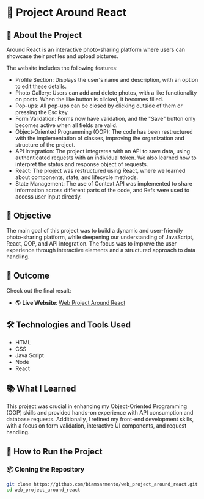 # 📸 Project Around React

## 📖 About the Project

Around React is an interactive photo-sharing platform where users can showcase their profiles and upload pictures.

The website includes the following features:

- Profile Section: Displays the user's name and description, with an option to edit these details.
- Photo Gallery: Users can add and delete photos, with a like functionality on posts. When the like button is clicked, it becomes filled.
- Pop-ups: All pop-ups can be closed by clicking outside of them or pressing the Esc key.
- Form Validation: Forms now have validation, and the "Save" button only becomes active when all fields are valid.
- Object-Oriented Programming (OOP): The code has been restructured with the implementation of classes, improving the organization and structure of the project.
- API Integration: The project integrates with an API to save data, using authenticated requests with an individual token. We also learned how to interpret the status and response object of requests.
- React: The project was restructured using React, where we learned about components, state, and lifecycle methods.
- State Management: The use of Context API was implemented to share information across different parts of the code, and Refs were used to access user input directly.

## 🎯 Objective

The main goal of this project was to build a dynamic and user-friendly photo-sharing platform, while deepening our understanding of JavaScript, React, OOP, and API integration. The focus was to improve the user experience through interactive elements and a structured approach to data handling.

## 🚀 Outcome

Check out the final result:  
- 🌎 **Live Website**: [Web Project Around React](https://biamsarmento.github.io/web_project_around_react/)

## 🛠️ Technologies and Tools Used

- HTML
- CSS
- Java Script
- Node
- React

## 📚 What I Learned

This project was crucial in enhancing my Object-Oriented Programming (OOP) skills and provided hands-on experience with API consumption and database requests. Additionally, I refined my front-end development skills, with a focus on form validation, interactive UI components, and request handling.

## 🔧 How to Run the Project

### 📦 Cloning the Repository
```bash
git clone https://github.com/biamsarmento/web_project_around_react.git
cd web_project_around_react

